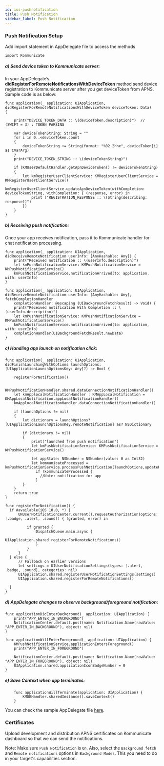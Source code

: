 ```yaml
---
id: ios-pushnotification
title: Push Notification
sidebar_label: Push Notification
---
```



### Push Notification Setup


Add import statement in AppDelegate file to access the methods
```
import Kommunicate
```

##### a) Send device token to Kommunicate server:

In your AppDelegate’s **didRegisterForRemoteNotificationsWithDeviceToken** method send device registration to Kommunicate server after you get deviceToken from APNS. Sample code is as below:             

```
func application(_ application: UIApplication, didRegisterForRemoteNotificationsWithDeviceToken deviceToken: Data)
{

    print("DEVICE_TOKEN_DATA :: \(deviceToken.description)")  // (SWIFT = 3) : TOKEN PARSING

    var deviceTokenString: String = ""
    for i in 0..<deviceToken.count
    {
        deviceTokenString += String(format: "%02.2hhx", deviceToken[i] as CVarArg)
    }
    print("DEVICE_TOKEN_STRING :: \(deviceTokenString)")

    if (KMUserDefaultHandler.getApnDeviceToken() != deviceTokenString)
    {
        let kmRegisterUserClientService: KMRegisterUserClientService = KMRegisterUserClientService()
        kmRegisterUserClientService.updateApnDeviceToken(withCompletion: deviceTokenString, withCompletion: { (response, error) in
            print ("REGISTRATION_RESPONSE :: \(String(describing: response))")
        })
    }
}

```


##### b) Receiving push notification:

Once your app receives notification, pass it to Kommunicate handler for chat notification processing.

```
func application(_ application: UIApplication, didReceiveRemoteNotification userInfo: [AnyHashable: Any]) {
    print("Received notification :: \(userInfo.description)")
    let kmPushNotificationService: KMPushNotificationService = KMPushNotificationService()
    kmPushNotificationService.notificationArrived(to: application, with: userInfo)
}

func application(_ application: UIApplication, didReceiveRemoteNotification userInfo: [AnyHashable: Any], fetchCompletionHandler
    completionHandler: @escaping (UIBackgroundFetchResult) -> Void) {
    print("Received notification With Completion :: \(userInfo.description)")
    let kmPushNotificationService: KMPushNotificationService = KMPushNotificationService()
    kmPushNotificationService.notificationArrived(to: application, with: userInfo)
    completionHandler(UIBackgroundFetchResult.newData)
}                                                        
```


##### c) Handling app launch on notification click:

```
func application(_ application: UIApplication, didFinishLaunchingWithOptions launchOptions: [UIApplicationLaunchOptionsKey: Any]?) -> Bool {

    registerForNotification()

    KMPushNotificationHandler.shared.dataConnectionNotificationHandler()
    let kmApplocalNotificationHandler : KMAppLocalNotification =  KMAppLocalNotification.appLocalNotificationHandler()
    kmApplocalNotificationHandler.dataConnectionNotificationHandler()

    if (launchOptions != nil)
    {
        let dictionary = launchOptions?[UIApplicationLaunchOptionsKey.remoteNotification] as? NSDictionary

        if (dictionary != nil)
        {
            print("launched from push notification")
            let kmPushNotificationService: KMPushNotificationService = KMPushNotificationService()

            let appState: NSNumber = NSNumber(value: 0 as Int32)
            let kommunicateProcessed = kmPushNotificationService.processPushNotification(launchOptions,updateUI:appState)
              if !kommunicateProcessed {
                //Note: notification for app
              }
        }
    }
    return true
}

func registerForNotification() {
  if #available(iOS 10.0, *) {
      UNUserNotificationCenter.current().requestAuthorization(options:[.badge, .alert, .sound]) { (granted, error) in

          if granted {
              DispatchQueue.main.async {
                  UIApplication.shared.registerForRemoteNotifications()
              }
          }
      }
  } else {
      // Fallback on earlier versions
      let settings = UIUserNotificationSettings(types: [.alert, .badge, .sound], categories: nil)
      UIApplication.shared.registerUserNotificationSettings(settings)
      UIApplication.shared.registerForRemoteNotifications()

  }
}

```
##### d)  AppDelegate changes to observe background/foreground notification:

```
func applicationDidEnterBackground(_ application: UIApplication) {
    print("APP_ENTER_IN_BACKGROUND")
    NotificationCenter.default.post(name: Notification.Name(rawValue: "APP_ENTER_IN_BACKGROUND"), object: nil)
}

```
 ```
 func applicationWillEnterForeground(_ application: UIApplication) {
     KMPushNotificationService.applicationEntersForeground()
     print("APP_ENTER_IN_FOREGROUND")

     NotificationCenter.default.post(name: Notification.Name(rawValue: "APP_ENTER_IN_FOREGROUND"), object: nil)
     UIApplication.shared.applicationIconBadgeNumber = 0
 }
```

##### e) Save Context when app terminates:

```
    func applicationWillTerminate(application: UIApplication) {
        KMDBHandler.sharedInstance().saveContext()
    }
```

You can check the sample AppDelegate file [here](https://github.com/Kommunicate-io/Kommunicate-iOS-SDK/blob/master/Example/Kommunicate/AppDelegate.swift).

### Certificates

Upload development and distribution APNS certificates on Kommunicate dashboard so that we can send the notifications.

Note: Make sure `Push Notification` is `On`. Also, select the `Background fetch` and `Remote notifications` options in `Background Modes`. This you need to do in your target's capabilities section.
